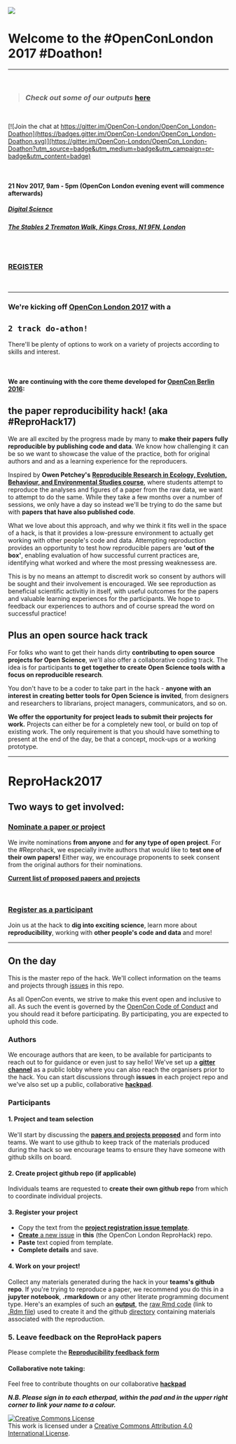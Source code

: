 
![](https://d3n8a8pro7vhmx.cloudfront.net/righttoresearch/pages/1462/features/original/OpenCon_2017_London_-_NB_Banner.png?1505763567)


# Welcome to the **#OpenConLondon 2017 #Doathon**!

***

<br>


> ### ***Check out some of our outputs*** [**here**](https://github.com/OpenCon-London/OpenCon_London-Doathon/blob/master/index.md) 

<br>


[![Join the chat at https://gitter.im/OpenCon-London/OpenCon_London-Doathon](https://badges.gitter.im/OpenCon-London/OpenCon_London-Doathon.svg)](https://gitter.im/OpenCon-London/OpenCon_London-Doathon?utm_source=badge&utm_medium=badge&utm_campaign=pr-badge&utm_content=badge)


<br>

#### **21 Nov 2017, 9am - 5pm (OpenCon London evening event will commence afterwards)**
##### [**Digital Science**](https://www.digital-science.com/)
###### [***The Stables 2 Trematon Walk, Kings Cross, N1 9FN, London***](https://goo.gl/maps/7zAo98pSzB82)

<br>

### [**REGISTER**](https://www.eventbrite.co.uk/e/opencon-London-hackathon-tickets-28890667765)


<br>


***

### We're kicking off [**OpenCon London 2017**](http://www.opencon2017.org/opencon_2017_London) with a 
## **`2 track do-athon!`**

There'll be plenty of options to work on a variety of projects according to skills and interest. 

<br>

#### We are continuing with the core theme developed for [OpenCon Berlin 2016](https://annakrystalli.shinyapps.io/OpenConBerlin_reprohack/): 
## the **paper reproducibility hack!** (aka **#ReproHack17**)

We are all excited by the progress made by many to **make their papers fully reproducible by publishing code and data**. We know how challenging it can be so we want to showcase the value of the practice, both for original authors and and as a learning experience for the reproducers. 

Inspired by **Owen Petchey's** [**Reproducible Research in Ecology, Evolution, Behaviour, and Environmental Studies course**](https://github.com/opetchey/RREEBES), where students attempt to  reproduce the analyses and figures of a paper from the raw data, we want to attempt to do the same. While they take a few months over a number of sessions, we only have a day so instead we'll be trying to do the same but with **papers that have also published code**. 

What we love about this approach, and why we think it fits well in the space of a hack, is that it provides a low-pressure environment to actually get working with other people's code and data. Attempting reproduction provides an opportunity to test how reproducible papers are **'out of the box'**, enabling evaluation of how successful current practices are, identifying what worked and where the most pressing weaknessess are.

This is by no means an attempt to discredit work so consent by authors will be sought and their involvement is encouraged. We see reproduction as beneficial scientific activitiy in itself, with useful outcomes for the papers and valuable learning experiences for the participants. We hope to feedback our experiences to authors and of course spread the word on successful practice!

## Plus an **open source hack track**

For folks who want to get their hands dirty **contributing to open source projects for Open Science**, we'll also offer a collaborative coding track. The idea is for participants **to get together to create Open Science tools with a focus on reproducible research**. 

You don't have to be a coder to take part in the hack - **anyone with an interest in creating better tools for Open Science is invited**, from designers and researchers to librarians, project managers, communicators, and so on.

**We offer the opportunity for project leads to submit their projects for work.** Projects can either be for a completely new tool, or build on top of existing work. The only requirement is that you should have something to present at the end of the day, be that a concept, mock-ups or a working prototype.



***

# ReproHack2017

## **Two ways to get involved:**

### **[Nominate a paper or project](https://goo.gl/forms/DJoAHVDCeWlG92b03)**

We invite nominations **from anyone** and **for any type of open project**. For the #Reprohack, we especially invite authors that would like to **test one of their own papers!** Either way, we encourage proponents to seek consent from the original authors for their nominations. 

[**Current list of proposed papers and projects**](https://annakrystalli.shinyapps.io/OpenConLondon_Doathon/)

<br>


### [**Register as a participant**](https://www.eventbrite.co.uk/e/opencon-london-2017-hackathon-tickets-38843068664)

Join us at the hack to **dig into exciting science**, learn more about **reproducibility**, working with **other people's code and data** and more!


***

## **On the day**

This is the master repo of the hack. We'll collect information on the teams and projects through [issues](https://github.com/OpenCon-London/OpenCon_London-Doathon/issues) in this repo. 

As all OpenCon events, we strive to make this event open and inclusive to all. As such the event is governed by the [OpenCon Code of Conduct](http://www.opencon2017.org/code_of_conduct) and you should read it before participating. By participating, you are expected to uphold this code.



### **Authors**

We encourage authors that are keen, to be available for participants to reach out to for guidance or even just to say hello! We've set up a [**gitter channel**](https://gitter.im/OpenCon-London/OpenCon_London-Doathon) as a public lobby where you can also reach the organisers prior to the hack. You can start discussions through **issues** in each project repo and we've also set up a public, collaborative [**hackpad**](https://public.etherpad-mozilla.org/p/OpenConLondon2017_Doathon).

### **Participants**

#### **1. Project and team selection**

We'll start by discussing the [**papers and projects proposed**](https://annakrystalli.shinyapps.io/OpenConLondon_Doathon/) and form into teams. We want to use github to keep track of the materials produced during the hack so we encourage teams to ensure they have someone with github skills on board. 


#### **2. Create project github repo (if applicable)**

 Individuals teams are requested to **create their own github repo** from which to coordinate individual projects.

#### **3. Register your project**
- Copy the text from the [**project registration issue template**](https://raw.githubusercontent.com/annakrystalli/OpenConBerlin_ReproHack/master/.github/project_reg_tmpl.md).
- [**Create** a new issue](https://github.com/OpenCon-London/OpenCon_London-Doathon/issues/new) in **this** (the OpenCon London ReproHack) repo.
- **Paste** text copied from template.
- **Complete details** and save.

#### **4. Work on your project!**

Collect any materials generated during the hack in your **teams's github repo**. If you're trying to reproduce a paper, we recommend you do this in a **jupyter notebook**, **.rmarkdown** or any other literate programming document type. Here's an examples of such an [**output**](https://rawgit.com/opetchey/RREEBES/master/Beninca_etal_2008_Nature/report/report.html), the [raw Rmd code](https://raw.githubusercontent.com/opetchey/RREEBES/master/Beninca_etal_2008_Nature/report/report.Rmd) (link to [.Rdm file](https://github.com/opetchey/RREEBES/blob/master/Beninca_etal_2008_Nature/report/report.Rmd)) used to create it and the github [directory](https://github.com/opetchey/RREEBES/tree/master/Beninca_etal_2008_Nature) containing materials associated with the reproduction.

### **5. Leave feedback on the ReproHack papers**

Please complete the [**Reproducibility feedback form**](https://goo.gl/forms/EP8h3NydHkLTo8Hk2)



#### Collaborative note taking:

Feel free to contribute thoughts on our collaborative [**hackpad**](https://public.etherpad-mozilla.org/p/OpenConLondon2017_Doathon)

***N.B. Please sign in to each etherpad, within the pad and in the upper right corner to link your name to a colour.***


<a rel="license" href="http://creativecommons.org/licenses/by/4.0/"><img alt="Creative Commons License" style="border-width:0" src="https://i.creativecommons.org/l/by/4.0/88x31.png" /></a><br />This work is licensed under a <a rel="license" href="http://creativecommons.org/licenses/by/4.0/">Creative Commons Attribution 4.0 International License</a>.
